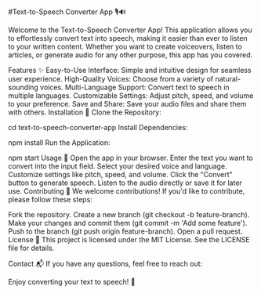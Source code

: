 #Text-to-Speech Converter App 🎙️🔊


Welcome to the Text-to-Speech Converter App! This application allows you to effortlessly convert text into speech, making it easier than ever to listen to your written content. Whether you want to create voiceovers, listen to articles, or generate audio for any other purpose, this app has you covered.

Features ✨
Easy-to-Use Interface: Simple and intuitive design for seamless user experience.
High-Quality Voices: Choose from a variety of natural-sounding voices.
Multi-Language Support: Convert text to speech in multiple languages.
Customizable Settings: Adjust pitch, speed, and volume to your preference.
Save and Share: Save your audio files and share them with others.
Installation 🚀
Clone the Repository:

cd text-to-speech-converter-app
Install Dependencies:

npm install
Run the Application:

npm start
Usage 📖
Open the app in your browser.
Enter the text you want to convert into the input field.
Select your desired voice and language.
Customize settings like pitch, speed, and volume.
Click the "Convert" button to generate speech.
Listen to the audio directly or save it for later use.
Contributing 🤝
We welcome contributions! If you'd like to contribute, please follow these steps:

Fork the repository.
Create a new branch (git checkout -b feature-branch).
Make your changes and commit them (git commit -m 'Add some feature').
Push to the branch (git push origin feature-branch).
Open a pull request.
License 📜
This project is licensed under the MIT License. See the LICENSE file for details.

Contact 📬
If you have any questions, feel free to reach out:

Enjoy converting your text to speech! 🎉
